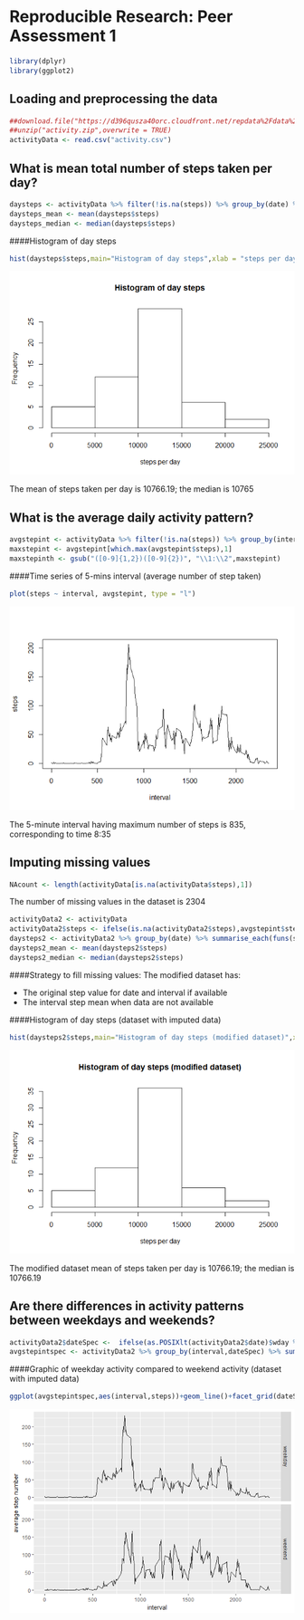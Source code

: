 # Reproducible Research: Peer Assessment 1


```r
library(dplyr)
library(ggplot2)
```


## Loading and preprocessing the data

```r
##download.file("https://d396qusza40orc.cloudfront.net/repdata%2Fdata%2Factivity.zip","activity.zip")
##unzip("activity.zip",overwrite = TRUE)
activityData <- read.csv("activity.csv")
```


## What is mean total number of steps taken per day?

```r
daysteps <- activityData %>% filter(!is.na(steps)) %>% group_by(date) %>% summarise_each(funs(sum),steps)
daysteps_mean <- mean(daysteps$steps)
daysteps_median <- median(daysteps$steps)
```

####Histogram of day steps

```r
hist(daysteps$steps,main="Histogram of day steps",xlab = "steps per day")
```

![](PA1_template_files/figure-html/unnamed-chunk-4-1.png)<!-- -->

The mean of steps taken per day is 10766.19; the median is 10765


## What is the average daily activity pattern?


```r
avgstepint <- activityData %>% filter(!is.na(steps)) %>% group_by(interval) %>% summarise_each(funs(mean),steps)
maxstepint <- avgstepint[which.max(avgstepint$steps),1]
maxstepinth <- gsub("([0-9]{1,2})([0-9]{2})", "\\1:\\2",maxstepint)
```

####Time series of 5-mins interval (average number of step taken)

```r
plot(steps ~ interval, avgstepint, type = "l")
```

![](PA1_template_files/figure-html/unnamed-chunk-6-1.png)<!-- -->

  
  The 5-minute interval having maximum number of steps is 835, corresponding to time 8:35


## Imputing missing values


```r
NAcount <- length(activityData[is.na(activityData$steps),1])
```

The number of missing values in the dataset is 2304



```r
activityData2 <- activityData
activityData2$steps <- ifelse(is.na(activityData2$steps),avgstepint$steps[avgstepint$interval %in% activityData2$interval],activityData2$steps)
daysteps2 <- activityData2 %>% group_by(date) %>% summarise_each(funs(sum),steps)
daysteps2_mean <- mean(daysteps2$steps)
daysteps2_median <- median(daysteps2$steps)
```
####Strategy to fill missing values:
The modified dataset has:

* The original step value for date and interval if available
* The interval step mean when data are not available 

####Histogram of day steps (dataset with imputed data)

```r
hist(daysteps2$steps,main="Histogram of day steps (modified dataset)",xlab = "steps per day")
```

![](PA1_template_files/figure-html/unnamed-chunk-9-1.png)<!-- -->

The modified dataset mean of steps taken per day is 10766.19; the median is 10766.19


## Are there differences in activity patterns between weekdays and weekends?

```r
activityData2$dateSpec <-  ifelse(as.POSIXlt(activityData2$date)$wday %in% c(0,6), 'weekend', 'weekday')
avgstepintspec <- activityData2 %>% group_by(interval,dateSpec) %>% summarise_each(funs(mean),steps)
```

####Graphic of weekday activity compared to weekend activity (dataset with imputed data)

```r
ggplot(avgstepintspec,aes(interval,steps))+geom_line()+facet_grid(dateSpec ~ .)+xlab("interval")+ylab("average step number")
```

![](PA1_template_files/figure-html/unnamed-chunk-11-1.png)<!-- -->



